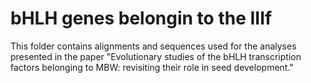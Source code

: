 # bHLH genes belongin to the IIIf
This folder contains alignments and sequences used for the analyses presented in the paper "Evolutionary studies of the bHLH transcription factors belonging to MBW: revisiting their role in seed development."  
